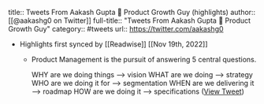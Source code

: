 title:: Tweets From Aakash Gupta 🚀 Product Growth Guy (highlights)
author:: [[@aakashg0 on Twitter]]
full-title:: "Tweets From Aakash Gupta 🚀 Product Growth Guy"
category:: #tweets
url:: https://twitter.com/aakashg0

- Highlights first synced by [[Readwise]] [[Nov 19th, 2022]]
	- Product Management is the pursuit of answering 5 central questions.
	  
	  WHY are we doing things --> vision
	  WHAT are we doing --> strategy
	  WHO are we doing it for --> segmentation
	  WHEN are we delivering it --> roadmap
	  HOW are we doing it --> specifications ([View Tweet](https://twitter.com/aakashg0/status/1484675872867385347))
